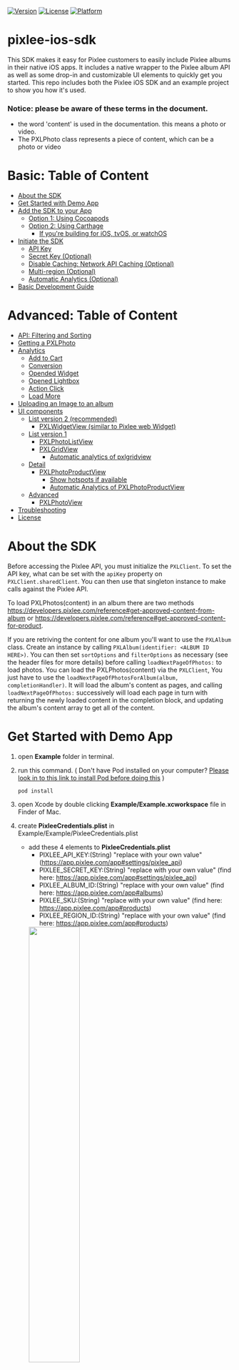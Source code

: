 [![Version](https://img.shields.io/cocoapods/v/PixleeSDK.svg?style=flat)](https://cocoapods.org/pods/PixleeSDK)
[![License](https://img.shields.io/cocoapods/l/PixleeSDK.svg?style=flat)](https://cocoapods.org/pods/PixleeSDK)
[![Platform](https://img.shields.io/cocoapods/p/PixleeSDK.svg?style=flat)](https://cocoapods.org/pods/PixleeSDK)

# pixlee-ios-sdk

This SDK makes it easy for Pixlee customers to easily include Pixlee albums in their native iOS apps. It includes a native wrapper to the Pixlee album API as well as some drop-in and customizable UI elements to quickly get you started. This repo includes both the Pixlee iOS SDK and an example project to show you how it's used.

### Notice: please be aware of these terms in the document. 
- the word 'content' is used in the documentation. this means a photo or video.
- The PXLPhoto class represents a piece of content, which can be a photo or video

# Basic: Table of Content
- [About the SDK](#About-the-SDK)
- [Get Started with Demo App](#Get-Started-with-Demo-App)
- [Add the SDK to your App](#Add-the-SDK-to-your-App)
    - [Option 1: Using Cocoapods](option-1-using-cocoapods)
    - [Option 2: Using Carthage](#option-2-using-carthage)
        - [If you're building for iOS, tvOS, or watchOS](#if-youre-building-for-ios-tvos-or-watchos)
- [Initiate the SDK](#Initiate-the-SDK)
    - [API Key](#api-key)
    - [Secret Key (Optional)](#secret-key-optional)
    - [Disable Caching: Network API Caching (Optional)](#disable-caching-network-api-caching--optional)
    - [Multi-region (Optional)](#multi-region-optional)
    - [Automatic Analytics (Optional)](#automatic-analytics-optional)
- [Basic Development Guide](#basic-development-guide)

# Advanced: Table of Content
- [API: Filtering and Sorting](#api-filtering-and-sorting)
- [Getting a PXLPhoto](#getting-a-pxlphoto)
- [Analytics](#Analytics)
    - [Add to Cart](#Add-to-Cart)
    - [Conversion](#Conversion)
    - [Opended Widget](#Opended-Widget)
    - [Opened Lightbox](#Opened-Lightbox)
    - [Action Click](#Action-Click)
    - [Load More](#Load-More)
- [Uploading an Image to an album](#Uploading-an-Image-to-an-album)
- [UI components](#UI-components)
    - [List version 2 (recommended)](#list-version-2-recommended)
        - [PXLWidgetView (similar to Pixlee web Widget)](#pxlwidgetview-similar-to-pixlee-web-widget)
    - [List version 1](#list-version-1)
        - [PXLPhotoListView](#PXLPhotoListView)
        - [PXLGridView](#PXLGridView)
          - [Automatic analytics of pxlgridview](#automatic-analytics-of-pxlgridview)
    - [Detail](#detail)
      - [PXLPhotoProductView](#pxlphotoproductview)
          - [Show hotspots if available](#show-hotspots-if-available)
          - [Automatic Analytics of PXLPhotoProductView](#automatic-analytics-of-pxlphotoproductview)
    - [Advanced](#advanced)
       - [PXLPhotoView](#pxlphotoview)
- [Troubleshooting](#Troubleshooting)
- [License](#License)

# About the SDK
Before accessing the Pixlee API, you must initialize the `PXLClient`. To set the API key, what can be set with the  `apiKey` property on `PXLClient.sharedClient`. You can then use that singleton instance to make calls against the Pixlee API.

To load PXLPhotos(content) in an album there are two methods https://developers.pixlee.com/reference#get-approved-content-from-album or https://developers.pixlee.com/reference#get-approved-content-for-product. 

If you are retriving the content for one album you'll want to use the `PXLAlbum` class. Create an instance by calling `PXLAlbum(identifier: <ALBUM ID HERE>)`. You can then set `sortOptions` and `filterOptions` as necessary (see the header files for more details) before calling `loadNextPageOfPhotos:` to load photos.
You can load the PXLPhotos(content) via the `PXLClient`, You just have to use the `loadNextPageOfPhotosForAlbum(album, completionHandler)`. It will load the album's content as pages, and calling `loadNextPageOfPhotos:` successively will load each page in turn with returning the newly loaded content in the completion block, and updating the album's content array to get all of the content.

# Get Started with Demo App
1. open **Example** folder in terminal.
2. run this command. ( Don't have Pod installed on your computer? [Please look in to this link to install Pod before doing this](https://guides.cocoapods.org/using/getting-started.html) )
    ```
    pod install
    ```
3. open Xcode by double clicking **Example/Example.xcworkspace** file in Finder of Mac.
4. create **PixleeCredentials.plist** in Example/Example/PixleeCredentials.plist 
    - add these 4 elements to **PixleeCredentials.plist** 
        - PIXLEE_API_KEY:(String) "replace with your own value" (https://app.pixlee.com/app#settings/pixlee_api)
        - PIXLEE_SECRET_KEY:(String) "replace with your own value" (find here: https://app.pixlee.com/app#settings/pixlee_api)
        - PIXLEE_ALBUM_ID:(String) "replace with your own value"  (find here: https://app.pixlee.com/app#albums)
        - PIXLEE_SKU:(String) "replace with your own value" (find here: https://app.pixlee.com/app#products)
        - PIXLEE_REGION_ID:(String) "replace with your own value" (find here: https://app.pixlee.com/app#products)
      <img src="doc/img/edit_pixlee_credentials.png" width="50%">

5. in Xcode, run the app by clicking **Product> Run** in the menu bar or by pressing **Command + R** on you keyboard.

# Add the SDK to your App
You can choose one of these two options to add the SDK to your app. Plase replace `PixleeSDK version` with [![Version](https://img.shields.io/cocoapods/v/PixleeSDK.svg?style=flat)](https://cocoapods.org/pods/PixleeSDK).
### Option 1: Using Cocoapods
1. install and setup cocoapods with your projects https://guides.cocoapods.org/using/getting-started.html
2. Add https://cocoapods.org/pods/PixleeSDK to your Podfile by adding 
    ```
    target 'MyApp' do
      pod 'PixleeSDK', '~> <PixleeSDK version like 2.5.1>' (Replace with current version, you can find the current version at https://github.com/pixlee/pixlee-ios-sdk/releases)
    end
    ```
3. Run Pod install

If you are using Objective-C in your porject and don't want to add a framework based on swift you can use our deprecated library: https://github.com/pixlee/ios-sdk-carthage 

### Option 2: Using Carthage 
- Carthage is a decentralized dependency manager that builds your dependencies and provides you with binary frameworks. To integrate Alamofire into your Xcode project using Carthage, specify it in your Cartfile:

    ```
    github "pixlee/pixlee-ios-sdk" "<PixleeSDK version like 2.5.1>"
    ```
##### If you're building for iOS, tvOS, or watchOS
1. Create a Cartfile that lists the frameworks you’d like to use in your project.
1. Run `bin/setup`. This will fetch dependencies into a Carthage/Checkouts folder, then build each one or download a pre-compiled framework.
1. On your application targets’ “General” settings tab, in the “Linked Frameworks and Libraries” section, drag and drop each framework you want to use from the Carthage/Build folder on disk.
1. On your application targets’ “Build Phases” settings tab, click the “+” icon and choose “New Run Script Phase”. Create a Run Script in which you specify your shell (ex: `/bin/sh`), add the following content to the script area below the shell:
    ```
    sh
    /usr/local/bin/carthage copy-frameworks
    ```
    and add the paths to the frameworks you want to use under “Input Files”, e.g.:

    ```
    $(SRCROOT)/Carthage/Build/iOS/Alamofire.framework
    $(SRCROOT)/Carthage/Build/iOS/Nuke.framework
    ```
    This script works around an [App Store submission bug](http://www.openradar.me/radar?id=6409498411401216) triggered by universal binaries and ensures that necessary bitcode-related files and dSYMs are copied when archiving.

    With the debug information copied into the built products directory, Xcode will be able to symbolicate the stack trace whenever you stop at a breakpoint. This will also enable you to step through third-party code in the debugger.

    When archiving your application for submission to the App Store or TestFlight, Xcode will also copy these files into the dSYMs subdirectory of your application’s `.xcarchive` bundle.


# Initiate the SDK
### Sample
```swift
#!swift
PXLClient.sharedClient.apiKey = your api key
PXLClient.sharedClient.secretKey = your secret key // (Optional) <----- use this if you use analytics or image-upload
PXLClient.sharedClient.disableCaching = true // (Optional) don't use cache
PXLClient.sharedClient.regionId = your region id // (Optional) <--- set it if you use multi-region.
PXLClient.sharedClient.autoAnalyticsEnabled = true // (Optional) <----- This activates this auto-analytics on PXLGridView and PXLPhotoProductView

```
### API key
- Where to get Pixlee API credentials? visit here: https://app.pixlee.com/app#settings/pixlee_api
- add your Pixlee API key.
    ```swift
    #!swift
    PXLClient.sharedClient.apiKey = apiKey
    ```
### Secret Key (Optional)
- add your Secret Key if you are making POST requests.
    ```swift
    #!swift
    PXLClient.sharedClient.secretKey = secretKey
    ```
### Disable Caching: Network API Caching  (Optional)
- We've seen issues with the phones caching the requests. So if you want you can enable the network API caching by setting  `PXLClient`'s `disableCaching` property to `false`. The default is disabled (disableCaching=true).
    ```swift
    #!swift
    PXLClient.sharedClient.disableCaching = true // don't use cache
    PXLClient.sharedClient.disableCaching = false // use cache
    ```
### Multi-region (Optional)
- if you use multi-region, you can set your region id here to get photos, a photo, and products available in the region.
    ```swift
    #!swift
    PXLClient.sharedClient.regionId = your region id <--- set it if you use multi-region.
    ```
### Automatic Analytics (Optional)
```swift
#!swift
PXLClient.sharedClient.autoAnalyticsEnabled = true // (Optional) <----- This activates this auto-analytics on PXLGridView and PXLPhotoProductView
```
- This is to delegate this SDK to fire necessary analytics events for you. If you don't want to use this, you can just ignore this part.
- if you use PXLGridView, you need an extra setting [Document: Automatic analytics of PXLGridView](#automatic-analytics-of-pxlgridview).
- Which analytics do we fire for you?:
    - `loadmore` event: when you use `PXLClient.sharedClient.loadNextPageOfPhotosForAlbum(album: album)` and load the second or the next pages, we fire `loadmore` events for you.
    - `openedWidget` event: if you implemente [Document: Automatic analytics of PXLGridView](#automatic-analytics-of-pxlgridview) and try to display the PXLGridView with a number of PXLPhotos on the screen we fire `openedWidget`.
    - `widgetVisible` event: if you implemente [Document: Automatic analytics of PXLGridView](#automatic-analytics-of-pxlgridview) and try to display the PXLGridView with a number of PXLPhotos on the screen we fire `widgetVisible`.
    - `openedLightbox` event: when you display [PXLPhotoProductView](#automatic-analytics-of-pxlphotoproductview) with a PXLPhoto on the screen, we fire `openedLightbox`.
- **Notice**: you can see the fired events on the console. If there's a problem of your setting, you can see error messages we display in the console.

# Basic Development Guide
- With this guide, you can use our UI Components and quickly implement most features of the SDK on your app.
- If you're looking for firing the API and present the data into your own UI, please check out [API: Filtering and Sorting](#api-filtering-and-sorting) 

### Step 1: Initiate the SDK and Auto Analytics
```swift
PXLClient.sharedClient.apiKey = your api key
PXLClient.sharedClient.secretKey = your secret key // (Optional) <----- use this if you use analytics or image-upload
PXLClient.sharedClient.regionId = your region id // (Optional) <--- set it if you use multi-region.
PXLClient.sharedClient.autoAnalyticsEnabled = true // make sure this is true
#!swift
```

### Step 2: Load List UI and its data
 - implement this: [PXLWidgetView (similar to Pixlee web Widget)](#pxlwidgetview-similar-to-pixlee-web-widget)

### Step 3: Load Detail UI
- implement this: [PXLPhotoProductView](#pxlphotoproductview)
        
# API: Filtering and Sorting
Information on the filters and sorts available are here: https://developers.pixlee.com/reference#consuming-content

As of now, the following filters are supported by SDK:

```swift
min_instagram_followers
min_twitter_followers
denied_photos
starred_photos
flagged_photos (Note: false is equivalent to null here.)
deleted_photos
has_permission (Note: false is equivalent to null here.)
has_product
in_stock_only (Note: false is equivalent to null here.)
content_source
content_type
filter_by_subcaption
has_action_link
submitted_date_start
submitted_date_end
in_categories
computer_vision
filter_by_location
filter_by_radius
```

The following sorts are supported by SDK:

```swift
recency - The date the content was collected.
random - Randomized.
pixlee_shares - Number of times the content was shared from a Pixlee widget.
pixlee_likes - Number of likes the content received from a Pixlee widget.
popularity - Popularity of the content on its native platform.
dynamic - Our "secret sauce" -- a special sort that highlights high performance content and updates according to the continued performance of live content.
```

#### Example

```swift

//=========================================================
//These parameters are examples. Please adjust, add or remove them during implementation.
//=========================================================

PXLClient.sharedClient.apiKey = <your api key>
PXLClient.sharedClient.secretKey = <your secret key>

// Added regionId to get the currency of the specific region when searching for photos of an album. Here's how you can use it.
// note: - note: you can get the right currencies of your products by adding regionId here
PXLClient.sharedClient.regionId = <your region id> <--- set it if you use multi-region.

//Create an Instance of Album with the Identifier
let album = PXLAlbum(identifier: PXLAlbumIdentifier)

// Create and set filter options on the album.
album.filterOptions = PXLAlbumFilterOptions(minInstagramFollowers: 1)

let dateString = "20190101"
let dateFormatter = DateFormatter()
dateFormatter.dateFormat = "yyyyMMdd"
let date = dateFormatter.date(from: dateString)
filterOptions = filterOptions.changeSubmittedDateStart(newSubmittedDateStart: date)

//These parameters are examples. Please adjust, add or remove them during implementation.
album.filterOptions = filterOptions;

// Create and set sort options on the album.
album.sortOptions = PXLAlbumSortOptions(sortType: .Recency, ascending: false)
album.perPage = 100;

PXLClient.sharedClient.loadNextPageOfPhotosForAlbum(album: album) { photos, error in
    guard error == nil else {
        print("There was an error during the loading \(String(describing: error))")
        return
    }
    //Use your content array here
    print("New content loaded: \(photos)")
}

```

If you are retriving the content for a sku you'll want to use the `PXLAlbum` class. Create an instance by calling `PXLAlbum(sku:<SKU ID HERE>)`.  As the same as with identifier, you can then set `sortOptions` and `filterOptions` as necessary (see the header files for more details) before calling `loadNextPageOfPhotos:` to load photos.
You can load the content via the `PXLClient`, You just have to use the `loadNextPageOfPhotosForAlbum(album, completionHandler)`. It will load the album's content as pages, and calling `loadNextPageOfPhotos:` successively will load each page in turn with returning the newly loaded content in the completion block, and updating the album's content array to get all of the photos.

#### Example
```swift

//=========================================================
//These parameters are examples. Please adjust, add or remove them during implementation.
//=========================================================

PXLClient.sharedClient.apiKey = <your api key>
PXLClient.sharedClient.secretKey = <your secret key>

// Added regionId to get the currency of the specific region when searching for photos of an album. Here's how you can use it.
// note: - note: you can get the right currencies of your products by adding regionId here
PXLClient.sharedClient.regionId = <your region id> <--- set it if you use multi-region.

//Create an Instance of Album with the SKU Identifier
let album = PXLAlbum(identifier: PXLSkuAlbumIdentifier)

// Create and set filter options on the album.
let dateString = "20190101"
let dateFormatter = DateFormatter()
dateFormatter.dateFormat = "yyyyMMdd"
let date = dateFormatter.date(from: dateString)
filterOptions = PXLAlbumFilterOptions(submittedDateStart: date)

//These parameters are examples. Please adjust, add or remove them during implementation.
album.filterOptions = filterOptions;

// Create and set sort options on the album.
album.sortOptions = PXLAlbumSortOptions(sortType: .random, ascending: false)
album.perPage = 100;

PXLClient.sharedClient.loadNextPageOfPhotosForAlbum(album: album) { photos, error in
    guard error == nil else {
        print("There was an error during the loading \(String(describing: error))")
        return
    }
    //Use your content array here
    print("New content loaded: \(photos)")
}

```
#### Notes

Additionally, you can control how an album loads its data using `PXLAlbumFilterOptions` and `PXLAlbumSortOptions`. To use these, create a new instance with `PXLAlbumFilterOptions()` or `PXLAlbumSortOptions(sortType:SortType, ascending:Boolean)`, set the necessary properties, and then set those objects to the `filterOptions` and `sortOptions` properties on your album. Make sure to set these before calling `loadNextPageOfPhotosForAlbum:`.

Once an album has loaded content from the server, it will instantiate `PXLPhoto` objects that can be consumed by your UI. `PXLPhoto` exposes all of the data for a content available through the Pixlee API and offers several image url sizes depending on your needs.

To help you quickly get started, we've also built an album view controller and content detail view controller that can be used and customized in your app. `PXLAlbumViewController` uses a `UICollectionView` to display the content in an album and includes a toggle to switch between a grid and list view. You can use the `viewControllerForAlbum` method of the class to instantiate a new view controller with the provided album object.
Example of showing the ViewController
```swift
let albumVC = PXLAlbumViewController.viewControllerForAlbum(album:album)
showViewController(VC: albumVC)
```
The album view controller is set up to automatically load more pages of content as the user scrolls, giving it an infinite scroll effect.

If a user taps on a content in the `PXLAlbumViewController`, we present a detail view with `PXLPhotoDetailViewController`. You may present a detail view yourself by instantiating an instance of `PXLPhotoDetailViewController.viewControllerForPhot` and providing  the `PXLPhoto` instance property. The content detail view is configured to display:
* the large content
* the username of the poster
* a timestamp showing when the content was posted
* the platform source of the content (e.g. Instagram)
* the content's caption (if one is available)
* any products associated with that content (displayed as a horizontal list of products)
Example of loading the detailViewController
```swift
    let photoDetailVC = PXLPhotoDetailViewController.viewControllerForPhoto(photo: photo)
    let navController = UINavigationController(rootViewController: photoDetailVC)
    present(navController, animated: true, completion: nil)
```

# Getting a PXLPhoto
If you want to make a PXLPhoto using an album photo id, you can get it using our API in the SDK like below.
```swift
var photoAlbumId = <one of you photo album ids>
if let photoAlbumId = photoAlbumId {
    _ = PXLClient.sharedClient.getPhotoWithPhotoAlbumId(photoAlbumId: photoAlbumId) { newPhoto, error in
        guard error == nil else {
            print("Error during load of image with Id \(String(describing: error))")
            return
        }
        guard let photo = newPhoto else {
            print("cannot find photo")
            return
        }
        print("New Photo: \(photo.albumPhotoId)")
    }
}
```
If you want to make a PXLPhoto using an album photo id and a region id, you can get it using our API in the SDK like below.
```swift
var photoAlbumId = <one of you photo album ids>
if let photoAlbumId = photoAlbumId {
    _ = PXLClient.sharedClient.getPhotoWithPhotoAlbumId(photoAlbumId: photoAlbumId) { newPhoto, error in
        guard error == nil else {
            print("Error during load of image with Id \(String(describing: error))")
            return
        }
        guard let photo = newPhoto else {
            print("cannot find photo")
            return
        }
        print("New Photo: \(photo.albumPhotoId)")
    }
}
```


# Analytics
If you would like to make analytics calls you can use our analytics service `PXLAnalyticsService`. What is a singleton, you can reach it as `PXLAnalyticsService.sharedAnalytics`.
To log an event. You need to instantiate the event's class what is inherited from the `PXLAnalyticsEvent` (listed available types bellow). And pass it to the analytics service's `logEvent` method. 
The following events are supported by the sdk:
```swift
Add to Cart (PXLAnalyticsEventActionClicked): Call this whenever and wherever an add to cart event happens
User Completes Checkout (PXLAnalyticsEventConvertedPhoto): Call this whenever a user completes a checkout and makes a purchase
User Visits a Page with a Pixlee Widget (PXLAnalyticsEventOpenedLightBox): Call this whenever a user visits a page which as a Pixlee Widget on it
User Clicks on the Pixlee Widget (PXLAnalyticsEventOpenedWidget): Call this whenever a user clicks on an item in the Pixlee widget
PXLAlbums:  Load More (PXLAnalyticsEventLoadMoreClicked): Call this whenever a user clicks 'Load More' button on the widget

PXLPhoto: Action Link Clicked (PXLAnalyticsEventActionClicked): Call this whenever a user make an action after clicking on an item in the Pixlee widget

```
### Add to Cart
```swift
    let currency = "USD"
    let productSKU = "SL-BENJ"
    let quantity = 2
    let price = "13.0"
    let event = PXLAnalyticsEventAddCart(sku: productSKU,
        quantity: quantity,
        price: price,
        currency: currency)
                                         
     //EVENT add:cart refer to pixlee_sdk/PXLAbum.h or The Readme or https://developers.pixlee.com/docs/analytics-events-tracking-pixel-guide
    PXLAnalyticsService.sharedAnalytics.logEvent(event: event) { error in
        guard error == nil else {
            print("There was an error \(error)")
            return
        }
        print("Logged")
    }
```
### Conversion
```swift
    // Setup some constants
    let currency = "USD"
    // Product 1 example
    let productSKU = "SL-BENJ"
    let price = "13.0"
    let quantity = 2
    // product 2 example
    let productSKU2 = "AD-1324S"
    let price2 = "5.0"
    let quantity2 = 5

    let cart1 = PXLAnalyticsCartContents(price: price, productSKU: productSKU, quantity: quantity)
    let cart2 = PXLAnalyticsCartContents(price: price2, productSKU: productSKU2, quantity: quantity2)
    let quantityTotal = 7
    let orderId = 234232
    let cartTotal = "18.0"

    let cartContents = [cart1, cart2]

    //EVENT converted: refers to pixlee_sdk/PXLAbum.h or The Readme or https://developers.pixlee.com/docs/analytics-events-tracking-pixel-guide
    let event = PXLAnalyticsEventConvertedPhoto(cartContents: cartContents, cartTotal: cartTotal, cartTotalQuantity: quantityTotal, orderId: orderId, currency: currency)

    PXLAnalyticsService.sharedAnalytics.logEvent(event: event) { error in
        guard error == nil else {
            print("There was an error \(error)")
            return
        }
        print("Logged")
    }
```
### Opended Widget
It's important to trigger this event after the LoadNextPage event
```swift
    let album = PXLAlbum(sku: PXLSkuAlbumIdentifier)
    // If you are using  https://developers.pixlee.com/reference#get-approved-content-from-album // api/v2/album/@album_id/Photos
    // If you are using api/v2/album/sku_from
    // Refer to pixlee_sdk PXLAbum.h
    PXLClient.sharedClient.loadNextPageOfPhotosForAlbum(album: album) { _, _ in
        //It's important to trigger these events after the LoadNextPage event
        
        //EVENT opened:widget refer to pixlee_sdk/PXLAbum.h or The Readme or https://developers.pixlee.com/docs/analytics-events-tracking-pixel-guide
        album.triggerEventOpenedWidget(widget: .horizontal) { _ in
            print("Logged")
        }
    }
```
### Opened Lightbox
```swift
    // fire this when a PXLPhoto is displayed from your List View containing a list of PXLPhotos
    let pxlPhoto:PXLPhoto = photoFromSomewhere

    //EVENT opened:lightbox refer to pixlee_sdk/PXLAbum.h or The Readme or https://developers.pixlee.com/docs/analytics-events-tracking-pixel-guide
    pxlPhoto.triggerEventOpenedLightbox() { (error) in
        print("Logged") 
    }

```

### Action Click 
```swift
    PXLClient.sharedClient.getPhotoWithPhotoAlbumId(photoAlbumId: "299469263") { newPxlPhoto, error in
        guard error == nil else {
            print("Error during load of image with Id \(String(describing: error))")
            return
        }
        guard let pxlPhoto = newPxlPhoto else {
            print("cannot find pxlPhoto")
            return
        }
        print("New Photo: \(pxlPhoto.albumPhotoId)")
        if let product = pxlPhoto.products?.first, let url = product.link?.absoluteString {
            pxlPhoto.triggerEventActionClicked(actionLink: url) { _ in
                print("triggered")
            }
        }
    }
```

### Load More
```swift
    let album = PXLAlbum(sku: PXLSkuAlbumIdentifier)
    // If you are using  https://developers.pixlee.com/reference#get-approved-content-from-album // api/v2/album/@album_id/Photos
    // If you are using api/v2/album/sku_from
    // Refer to pixlee_sdk PXLAbum.h
    PXLClient.sharedClient.loadNextPageOfPhotosForAlbum(album: album) { _, _ in
        /
        album.triggerEventLoadMoreTapped { (error) in
            print("logged")
        }
    }

```
# Uploading an Image to an album
```swift
// Example
public func imagePickerController(_ picker: UIImagePickerController, didFinishPickingMediaWithInfo info: [UIImagePickerController.InfoKey: Any]) {
    guard let image = info[.editedImage] as? UIImage else {
        print("No image found")
        return
    }
    
    if let albumIdentifier = viewModel?.album.identifier, let albumID = Int(albumIdentifier) {
        let pxlNewImage = PXLNewImage(image: image, albumId: albumID, title: "Sample image name", email: "will.smith@gmail.com", username: "Will", approved: true, connectedUserId: nil, productSKUs: nil, connectedUser: nil)
        
        PXLClient.sharedClient.uploadPhoto(photo: pxlNewImage,
            progress: { percentage in
                self.applyUploadPercentage(percentage)
            },
            uploadRequest: { uploadReqest in

                let doYouWantToCancelTheRequest = false
                if doYouWantToCancelTheRequest {
                    uploadReqest?.cancel()
                }
            },
            completion: { photoId, connectedUserId, error in
                guard error == nil else {
                    print("🛑 Error while uploading image :\(error?.localizedDescription)")
                    return
                }

                guard let photoId = photoId, let connectedUserId = connectedUserId else {
                    print("🛑 Don't have photo or connectedUserID")
                    return
                }
                print("⭐️ Upload completed: photoID:\(photoId), connectedUserID:\(connectedUserId)")
            }
        )
    }
}
```
# UI components
## List Version 2 (Recommended)
### PXLWidgetView (similar to Pixlee web Widget)
- automatically fire APIs[api/v2/albums/from_sku, api/v2/albums/{album_id}/photos] to get and display photos
- automatically fire Analytics[openedWidget, widgetVisible]
- provide grid (2 columns) and list layouts

#### UI Options
For both Grid and List: load more UI (customizable color, font, text, height of the cell, padding)
- List
    - turn auto video playing on/off: play a video located at the top of the list

- Grid
    - Line Size between items
    - Header
        - Image URL
        - Customizable text

|Grid Mode|List Mode|
|------|---|
|<img src="https://i.ibb.co/YWxZfJ7/ezgif-com-gif-maker.gif" width="200">|<img src="https://i.ibb.co/ZWjVyJp/ezgif-com-gif-maker-1.gif" width="200">|

#### Example

```swift
#!swift Your View controller
class WidgetExampleViewController: UIViewController {
    static func getInstance() -> WidgetExampleViewController {
        let vc = WidgetExampleViewController(nibName: "EmptyViewController", bundle: Bundle.main)
        return vc
    }

    var widgetView = PXLWidgetView()

    override func viewDidLoad() {
        super.viewDidLoad()
        widgetView.delegate = self
        view.addSubview(widgetView)

        if let pixleeCredentials = try? PixleeCredentials.create() {
            let albumId = pixleeCredentials.albumId
            let album = PXLAlbum(identifier: albumId)
            album.filterOptions = PXLAlbumFilterOptions(hasPermission: true, hasProduct: true)
            album.sortOptions = PXLAlbumSortOptions(sortType: .approvedTime, ascending: false)
            album.perPage = 30
            widgetView.searchingAlbum = album
        }
    }

    override func viewDidLayoutSubviews() {
        super.viewDidLayoutSubviews()
        widgetView.frame = CGRect(x: 0, y: 0, width: view.frame.size.width, height: view.frame.size.height)
    }

    /*
     // MARK: - Navigation
     
     // In a storyboard-based application, you will often want to do a little preparation before navigation
     override func prepare(for segue: UIStoryboardSegue, sender: Any?) {
     // Get the new view controller using segue.destination.
     // Pass the selected object to the new view controller.
     }
     */
    var videoCell: PXLGridViewCell?
}

// MARK: - Photo's click-event listeners
extension WidgetViewController: PXLPhotoViewDelegate {
    public func onPhotoButtonClicked(photo: PXLPhoto) {
        print("Action tapped \(photo.id)")
        openPhotoProduct(photo: photo)
    }

    public func onPhotoClicked(photo: PXLPhoto) {
        print("Photo Clicked \(photo.id)")
        openPhotoProduct(photo: photo)
    }

    func openPhotoProduct(photo: PXLPhoto) {
        present(PhotoProductListDemoViewController.getInstance(photo), animated: false, completion: nil)
    }
}

// MARK: Widget's UI settings and scroll events
extension WidgetViewController: PXLWidgetViewDelegate {
    func setWidgetSpec() -> WidgetSpec {
        // A example of List
        /*WidgetSpec.list(.init(cellHeight: 350,
                isVideoMutted: true,
                autoVideoPlayEnabled: true,
                loadMore: .init(cellHeight: 100.0,
                        cellPadding: 10.0,
                        text: "LoadMore",
                        textColor: UIColor.darkGray,
                        textFont: UIFont.systemFont(ofSize: UIFont.buttonFontSize),
                        loadingStyle: .gray)))*/
        // A example of Grid
        WidgetSpec.grid(
                .init(
                        cellHeight: 350,
                        cellPadding: 4,
                        loadMore: .init(cellHeight: 100.0,
                                cellPadding: 10.0,
                                text: "LoadMore",
                                textColor: UIColor.darkGray,
                                textFont: UIFont.systemFont(ofSize: UIFont.buttonFontSize),
                                loadingStyle: .gray),
                        header: .image(.remotePath(.init(headerHeight: 200,
                                headerContentMode: .scaleAspectFill,
                                headerGifUrl: "https://media0.giphy.com/media/CxQw7Rc4Fx4OBNBLa8/giphy.webp")))))
    }

    func setWidgetType() -> String {
        "replace_this_with_yours"
    }

    func setupPhotoCell(cell: PXLGridViewCell, photo: PXLPhoto) {
        if photo.isVideo {
            videoCell = cell
        }
        // Example(all elements) : cell.setupCell(photo: photo, title: "Title", subtitle: "subtitle", buttonTitle: "Button", configuration: PXLPhotoViewConfiguration(cropMode: .centerFill), delegate: self)
        cell.setupCell(photo: photo, title: nil, subtitle: nil, buttonTitle: nil, configuration: PXLPhotoViewConfiguration(cropMode: .centerFill), delegate: self)
    }

    func scrollViewDidScroll(_ scrollView: UIScrollView) {
        
    }
}
```

## List Version 1
### PXLPhotoListView
- Infinite scrolling list from the given PXLPhoto objects. It create PXLPhotoView views with an infinite scrolling UITableView. You have to add an array of PXLPhoto objects.
    ```swift
    //Basic Example
    ...
        var photoView = PXLPhotoListView()
        photoView.delegate = self
        photoView.frame = view.frame
        view.addSubview(photoView)
        photoView.items = [Array Of Photos]
    }
    ```

### PXLGridView
|one photo in a row|two photos in a row|
|------|---|
|<img src="doc/gif/PXLGridView.gif" width="50%">|<img src="doc/gif/PXLGridViewMulti.gif" width="50%">|

Grid view with lots of customizable features, where the cells are PXLPhotoViews. You have to implement the `PXLGridViewDelegate` to customize the grid.

#### Customization options
- `cellHeight`: Height of the cells
- `cellPadding`: Padding between the cells and rows
- `isMultipleColumnsEnabled`: Two columns if true, if false then only one column
- `isHighlightingEnabled`: Should change the opacity of the view highlighting the top element in the view
- `isInfiniteScrollingEnabled`: If we want to have infinite scrolling
- `setupPhtoCell(cellPXLGridViewCell: photo:PXLPhoto)`: Here, you can customize your cell like in the basic example of `PXLPhotoView`.

#### Optional options
- `headerTitle`: Title of the header
- `headerGifName`: Name of header gif image bundled in the application
- `headerGifUrl`: Url of the header gif image
- `headerHeight`: Height of the header
- `headerGifContentMode`: Content mode of the header gif images
- `headerTitleFont`: Font of the header title
- `headerTitleColor`: Color of the header title

#### Example of PXLGridView
```swift
//Basic Example
override func viewDidLoad() {
    PXLClient.sharedClient.apiKey = your api key
    PXLClient.sharedClient.secretKey = your secret key
    PXLClient.sharedClient.autoAnalyticsEnabled = false
    PXLClient.sharedClient.regionId = your region id <--- set it if you use multi-region.

    var gridView = PXLGridView()
    photoView.delegate = self
    gridView.frame = self.view.bounds
    gridView.delegate = self
    view.addSubview(gridView)
    gridView.items = [Array Of Photos]
}

extension AutoUIImageListViewController: PXLPhotoViewDelegate {
    public func onPhotoButtonClicked(photo: PXLPhoto) {
        print("Action tapped \(photo.id)")
        openPDP(photo: photo)
    }

    public func onPhotoClicked(photo: PXLPhoto) {
        print("Photo Clicked \(photo.id)")
        openPDP(photo: photo)
    }

    func openPDP(photo: PXLPhoto) {
        present(PhotoProductListDemoViewController.getInstance(photo), animated: false, completion: nil)
    }
}

extension AutoUIImageListViewController: PXLGridViewDelegate {
    func isVideoMutted() -> Bool {
        false
    }

    func cellsHighlighted(cells: [PXLGridViewCell]) {
        //        print("Highlighted cells: \(cells)")
    }

    func setupPhotoCell(cell: PXLGridViewCell, photo: PXLPhoto) {
        if let index = pxlGridView.items.firstIndex(of: photo) {
            cell.setupCell(photo: photo, title: "[album photo id: \(photo.albumPhotoId)]\n[album id: \(photo.albumId)] in", subtitle: "Click to Open", buttonTitle: "PXLPhotoProductView", configuration: PXLPhotoViewConfiguration(enableVideoPlayback: true, cropMode: .centerFit), delegate: self)
        }
    }

    public func cellHeight() -> CGFloat {
        return 350
    }

    func cellPadding() -> CGFloat {
        return 8
    }

    func isMultipleColumnEnabled() -> Bool {
        return false
    }

    func isHighlightingEnabled() -> Bool {
        return false
    }

    func isInfiniteScrollEnabled() -> Bool {
        return false
    }

    func scrollViewDidScroll(_ scrollView: UIScrollView) {
        // This is an example of how to load more photos as you swipe up to go to the bottom of the scroll. You can use our own way of doing this.
        if scrollView == pxlGridView.collectionView && !pxlGridView.items.isEmpty {
            let unseenHeight = scrollView.contentSize.height - (scrollView.contentOffset.y + scrollView.frame.height)
            // this [single page's height * singlePageRatio] pixels of the remaining scrollable height is used for smooth scroll while retrieving photos from the server.
            let singlePageRatio = CGFloat(2.0)
            if unseenHeight < (scrollView.frame.height * singlePageRatio) {
                loadPhotos()
            }
        }
    }
}

```
#### Automatic Analytics of PXLGridView
  - If you want to delegate firing 'VisibleWidget' and 'OpenedWidget' analytics event to PXLGridView, use this code. On the other hand, if you want to manually fire the two events, you don't use this and do need to implement our own analytics codes. Please check out AutoUIImageListViewController.swift to get the sample codes.
  - **[Important] Please be aware of giving the same instance of PXLAlbum that you created to retrieve the list of PXLPhotos to send the correct album information to the analytics server.**
```swift
#!swift
let album: PXLAlbum
override func viewDidLoad() {
    PXLClient.sharedClient.apiKey = your api key
    PXLClient.sharedClient.secretKey = your secret key
    PXLClient.sharedClient.autoAnalyticsEnabled = true <----- This activates this feature
    PXLClient.sharedClient.regionId = your region id <--- set it if you use multi-region.

    var gridView = PXLGridView()
    ...
    pxlGridView.autoAnalyticsDelegate = self <-- MUST be implemented
    ...
}

// this must be implemented to use this feature
extension AutoUIImageListViewController: PXLGridViewAutoAnalyticsDelegate {
    func setupAlbumForAutoAnalytics() -> (album: PXLAlbum, widgetType: String) {
        (album, "customized_widget_type")
    }
}
```
## Detail
### PXLPhotoProductView
<img src="doc/gif/PXLPhotoProductView.gif" width="20%">

- You can load this view with a specific `PXLPhoto` object. It is capable of playing a video or showing an image, with the products provided with the image. It also has a delegate (`PXLPhotoProductDelegate`), what can tell you if the users tapped on the product, or they would like to buy the product, it has a bookmarking feature included. With the delegate you can provide witch products are already bookmarked and keep the list updated after the bookmark button taps.
- To start playing video use the `playVideo()` and to stop playing use the `stopVideo()` methods, to mute / unmute the playbacks volume use the `mutePlayer(muted:Bool)` method.
- You can use and customize the **_close button_** on the view with the following methods:
    - `closeButtonImage` : Sets the image for the close button. Default is an close x image
    - `closeButtonBackgroundColor`: Background color of the close button. Default is clear color.
    - `closeButtonTintColor`: Tint color of the close button, the image will get this tint color. Default: white
    - `closeButtonCornerRadius`: Corner radius of the close button. Default is 22, what is the perfect circle.
    - `hideCloseButton`: Set to true if you don't need the close button on the view

- You can use and customize the **_mute button_** on the view with the following methods:
    - `muteButtonOnImage` : Sets the on image for the mute button.
    - `muteButtonOffImage` : Sets the off image for the mute button.
    - `muteButtonBackgroundColor`: Background color of the mute button. Default is clear color.
    - `muteButtonTintColor`: Tint color of the mute button, the image will get this tint color. Default: white
    - `muteButtonCornerRadius`: Corner radius of the mute button. Default is 22, what is the perfect circle.
    - `hideMuteButton`: Set to true if you don't need the mute button on the view

      ```swift
      //Basic Example
      ...
          let widget = PXLPhotoProductView.widgetForPhoto(photo: photo, delegate: self, ...)
          widget.frame = self.view.frame
          self.view.addSubview(widget.view)
      }
      //Show modally with animation example 
      ...
          let widget = PXLPhotoProductView.widgetForPhoto(photo: photo, delegate: self, ...)
          widget.showModally(hostView: self.view, animated:true)
      }
      ```
#### Show hotspots if available
- If a certain content has hotspots data in PXLPhoto.boundingBoxProducts, you can display the hotspots on the UI with this option.
```swift
#!swift
let widget = PXLPhotoProductView.widgetForPhoto(
    ...
    showHotspots: true,
    ...)
```

#### Automatic Analytics of PXLPhotoProductView
- If you want to delegate firing `OpenLightbox` analytics event to PXLPhotoProductView, use this code. On the other hand, if you want to manually fire the event, you don't use this and implement our own analytics codes. Please check out PhotoProductListDemoViewController.swift to get the sample codes.

  ```swift
  #!swift
  PXLClient.sharedClient.apiKey = your api key
  PXLClient.sharedClient.secretKey = your secret key
  PXLClient.sharedClient.autoAnalyticsEnabled = true <----- This activates this feature
  PXLClient.sharedClient.regionId = your region id <--- set it if you use multi-region.
  
  let widget = PXLPhotoProductView.widgetForPhoto(photo: photo, delegate: self)

  ...
  ```
## Advanced
### PXLPhotoView
- Showing a content with a title, subtitle, and an action button. You can customize the look of the PXLPhotoView, with setting up the `PXLPhotoViewConfiguration`. Implement the delegate (`PXLPhotoViewDelegate`) to know about the content clicked and the action button click events.
- To start playing video use the `playVideo()` and to stop playing use the `stopVideo()` methods, to mute / unmute the playbacks volume use the `mutePlayer(muted:Bool)` method.
    ```swift
    //Basic Example
    ...
        let photoView = PXLPhotoView(frame:CGRectMake(0,0,200,80), photo:PXLPhoto, title:"Photo Title", subtitle:"Subtitle for it", buttonTitle:"Open it", buttonImage:UIImage(named:"Open button"))
        self.view.addSubview(photoView)
    }
    ```
#### PXLPhotoViewConfiguration
Configurator class for the PXLPhotoView.
Configuration options:
- `textColor:UIColor` : Color of the texts
- `titleFont:UIFont`: Font for the title
- `subtitleFont:UIFont`: Font for the subtitle
- `buttonFont:UIFont`: Font for the button
- `buttonImage:UIImage`: Image for the button
- `buttonBorderWidth:CGFloat`: Border width for the button
- `enableVideoPlayback:Bool`: Should play videos or not
- `delegate:PXLPhotoViewDelegate`: Delegate
- `cropMode:PXLPhotoCropMode`: Image/ Video crop mode


# Troubleshooting

If you get an error running `carthage update` on osx please clear your carthage cache by doing 
`rm -rf ~/Library/Caches/org.carthage.CarthageKit`. 

# Libraries
- [InfiniteLayout](https://github.com/arnauddorgans/InfiniteLayout) is used to implement the infinite scroll in the SDK.
    - you can enable and disable the feature with **PXLGridViewDelegate.isInfiniteScrollEnabled: true / false**

# License
- pixlee-ios-sdk is available under the MIT license.
- [InfiniteLayout](https://github.com/arnauddorgans/InfiniteLayout) is available under the MIT license.

